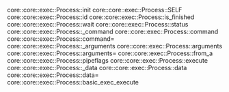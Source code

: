 core::core::exec::Process::init
core::core::exec::Process::SELF
core::core::exec::Process::id
core::core::exec::Process::is_finished
core::core::exec::Process::wait
core::core::exec::Process::status
core::core::exec::Process::_command
core::core::exec::Process::command
core::core::exec::Process::command=
core::core::exec::Process::_arguments
core::core::exec::Process::arguments
core::core::exec::Process::arguments=
core::core::exec::Process::from_a
core::core::exec::Process::pipeflags
core::core::exec::Process::execute
core::core::exec::Process::_data
core::core::exec::Process::data
core::core::exec::Process::data=
core::core::exec::Process::basic_exec_execute